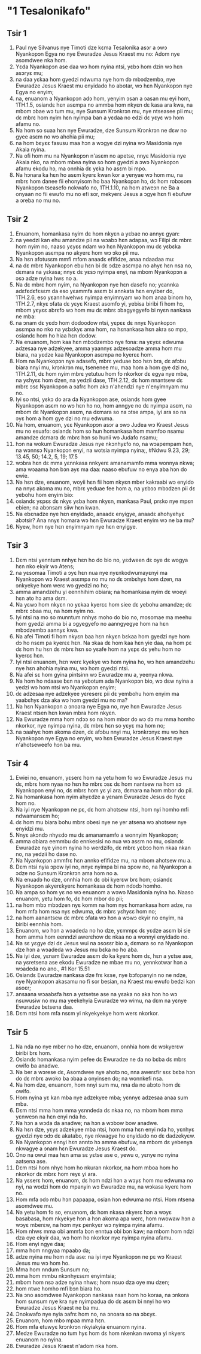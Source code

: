 # "1 Tesalonikafo"

## Tsir 1

1. Paul nye Silvanus nye Timoti dze kɛma Tesalonika asɔr a ɔwɔ Nyankopɔn Egya no nye Ewuradze Jesus Kraest mu no: Adom nye asomdwee nka hom.
2. Yɛda Nyankopɔn ase daa wɔ hom nyina ntsi, yɛbɔ hom dzin wɔ hɛn asɔryɛ mu;
3. na daa yɛkaa hom gyedzi ndwuma nye hom dɔ mbɔdzembɔ, nye Ewuradze Jesus Kraest mu enyidado ho abotar, wɔ hɛn Nyankopɔn nye Egya no enyim;
4. na, enuanom a Nyankopɔn adɔ hom, yenyim ɔsan a ɔasan mu eyi hom,
1TH.1.5, osiandɛ hɛn asɛmpa no ammba hom nkyɛn dɛ kasa ara kwa, na mbom ɔbae wɔ tum mu, nye Sunsum Krɔnkrɔn mu, nye ntseasee pii mu; dɛ mbrɛ hom nyim hɛn nyimpa ban a yɛdaa no edzi dɛ yɛyɛ wɔ hom afamu no.
6. Na hom so suaa hɛn nye Ewuradze, dze Sunsum Krɔnkrɔn ne dɛw no gyee asɛm no wɔ ahohia pii mu;
7. na hom bɛyɛɛ fasusu maa hɔn a wɔgye dzi nyina wɔ Masidonia nye Akaia nyina.
8. Na ofi hom mu na Nyankopɔn n'asɛm no apetse, nnyɛ Masidonia nye Akaia nko, na mbom mbea nyina so hom gyedzi a ɔwɔ Nyankopɔn afamu ekodu hɔ, ma onnhia dɛ yɛka ho asɛm bi mpo.
9. Na hɔnara ka hɛn ho asɛm kyerɛ kwan kor a yenyae wɔ hom mu, na mbrɛ hom danee fii ehonyisom ho baa Nyankopɔn hɔ, dɛ hom robɔsom Nyankopɔn tseasefo nokwafo no,
1TH.1.10, na hom atweɔn ne Ba a onyaan no fii ewufo mu no efi sor, mekyerɛ Jesus a ɔgye hɛn fi ebufuw a ɔreba no mu no.

## Tsir 2

1. Enuanom, homankasa nyim dɛ hom nkyɛn a yɛbae no annyɛ gyan:
2. na yeedzi kan ehu amandze pii na wɔabɔ hɛn adapaa, wɔ Filipi dɛ mbrɛ hom nyim no, naaso yɛyɛɛ ndam wɔ hɛn Nyankopɔn mu dɛ yɛbɛka Nyankopɔn asɛmpa no akyerɛ hom wɔ ɔko pii mu.
3. Na hɛn afotusɛm mmfi mfom anaadɛ efifidze, anaa ndaadaa mu:
4. na dɛ mbrɛ Nyankopɔn ebu hɛn bi dɛ ɔdze asɛmpa no ahyɛ hɛn nsa no, dɛmara na yɛkasa; nnyɛ dɛ yɛsɔ nyimpa enyi, na mbom Nyankopɔn a ɔsɔ adze nyina hwɛ no a.
5. Na dɛ mbrɛ hom nyim, na Nyankopɔn nye hɛn dasefo no; yɛannka adɛfɛdɛfɛsɛm da eso yɛammfa asɛm bi annkata hɛn enyiber do,
1TH.2.6, eso yɛannhwehwɛ nyimpa enyimnyam wɔ hom anaa binom hɔ,
1TH.2.7, nkyɛ ɔfata dɛ yɛyɛ Kraest asomfo yi, yebisa biribi fi hom hɔ, mbom yɛyɛɛ abrɛfo wɔ hom mu dɛ mbrɛ ɔbagyegyefo bi nyɛn nankasa ne mba:
8. na ɔnam dɛ yɛdɔ hom dodoodow ntsi, yɛpɛɛ dɛ nnyɛ Nyankopɔn asɛmpa no nko na yɛbɛkyɛ ama hom, na hɛnankasa hɛn akra so mpo, osiandɛ hom ho hiaa hɛn dodow.
9. Na enuanom, hom kaa hɛn mbɔdzembɔ nye fona: na yɛyɛɛ edwuma adzesaa nye adzekyee, amma yaannyɛ adzesoadze amma hom mu biara, na yɛdze kaa Nyankopɔn asɛmpa no kyerɛɛ hom.
10. Hom na Nyankopɔn nye adasefo, mbrɛ yeduae bɔɔ hɛn bra, dɛ afɔbu biara nnyi mu, krɔnkrɔn mu, tsenenee mu, maa hom a hom gye dzi no,
1TH.2.11, dɛ hom nyim mbrɛ yetutuu hom fo nkorkor dɛ egya nye mba, na yɛhyɛɛ hom dzen, na yedzii dase,
1TH.2.12, dɛ hom nnantsew dɛ mbrɛ ɔsɛ Nyankopɔn a ɔafrɛ hom akɔ n'ahendzi nye n'enyimnyam mu no.
13. Iyi so ntsi, yɛkɔ do ara da Nyankopɔn ase, osiandɛ hom gyee Nyankopɔn asɛm no wɔ hɛn hɔ no, hom anngye no dɛ nyimpa asɛm, na mbom dɛ Nyankopɔn asɛm, na dɛmara so na ɔtse ampa, iyi ara so na ɔyɛ hom a hom gye dzi no mu edwuma.
14. Na hom, enuanom, yɛɛ Nyankopɔn asɔr a ɔwɔ Judea wɔ Kraest Jesus mu no esuafo: osiandɛ hom so hun homankasa hom mamfoo nsamu amandze dɛmara dɛ mbrɛ hɔn so hunii wɔ Judafo nsamu;
15. hɔn na wokum Ewuradze Jesus nye nkɔnhyɛfo no, na wɔapempam hɛn, na wɔnnsɔ Nyankopɔn enyi, na wotsia nyimpa nyina;, #Ndwu 9.23, 29; 13.45, 50; 14.2, 5, 19; 17.5
16. wɔbra hɛn dɛ mma yɛnnkasa nnkyerɛ amanamamfo mma wonnya nkwa; ama wɔaama hɔn bɔn ayɛ ma daa: naaso ebufuw no enya aba hɔn do ewie.
17. Na hɛn dze, enuanom, woyii hɛn fii hom nkyɛn mber kakraabi wɔ enyido na nnyɛ akoma mu no, mbrɛ yeduae fee hom a, na yɛbɔɔ mbɔdzen pii dɛ yebohu hom enyim bio:
18. osiandɛ yɛpɛɛ dɛ nkyɛ yɛba hom nkyɛn, mankasa Paul, prɛko nye mpɛn ebien; na abɔnsam siiw hɛn kwan.
19. Na ebɛnadze nye hɛn enyidado, anaadɛ enyigye, anaadɛ ahohyehyɛ abɔtsir? Ana nnyɛ homara wɔ hɛn Ewuradze Kraest enyim wɔ ne ba mu?
20. Nyew, hom nye hɛn enyimnyam nye hɛn enyigye.

## Tsir 3

1. Dɛm ntsi yenntum nnhyɛ hɛn ho do bio no, yɛdween dɛ oye dɛ wogya hɛn nko ekyir wɔ Atens;
2. na yɛsomaa Timoti a ɔyɛ hɛn nua nye nyɛnkodwumayɛnyi ma Nyankopɔn wɔ Kraest asɛmpa no mu no dɛ ɔmbɛhyɛ hom dzen, na ɔnkyekye hom werɛ wɔ gyedzi no ho;
3. amma amandzehu yi eennhihim obiara; na homankasa nyim dɛ woeyi hɛn ato hɔ ama dɛm.
4. Na yɛwɔ hom nkyɛn no yɛkaa kyerɛɛ hom siee dɛ yebohu amandze; dɛ mbrɛ ɔbaa mu, na hom nyim no.
5. Iyi ntsi na mo so munntum nnhyɛ moho do bio no, mosomae ma meehu hom gyedzi amma bi a ɔgyegyefo no aanngyegye hom na hɛn mbɔdzembɔ aannyɛ kwa.
6. Na afei Timoti fi hom nkyɛn baa hɛn nkyɛn bɛkaa hom gyedzi nye hom dɔ ho nsɛm pa kyerɛɛ hɛn. Na ɔkaa dɛ hom kaa hɛn yie daa, na hom pɛ dɛ hom hu hɛn dɛ mbrɛ hɛn so yɛafe hom na yɛpɛ dɛ yehu hom no kyerɛɛ hɛn.
7. Iyi ntsi enuanom, hɛn werɛ kyekye wɔ hom nyina ho, wɔ hɛn amandzehu nye hɛn ahohia nyina mu, wɔ hom gyedzi ntsi.
8. Na afei sɛ hom gyina pintsinn wɔ Ewuradze mu a, yeenya nkwa.
9. Na hom ho ndaase bɛn na yebotum ada Nyankopɔn bio, wɔ dɛw nyina a yedzi wɔ hom ntsi wɔ Nyankopɔn enyim;
10. dɛ adzesaa nye adzekyee yɛreserɛ pii dɛ yembohu hom enyim ma yaabɛhyɛ dza aka wɔ hom gyedzi mu no ma?
11. Na hɛn Nyankopɔn a ɔnoara nye Egya no, nye hɛn Ewuradze Jesus Kraest ntsen hɛn kwan mbra hom nkyɛn.
12. Na Ewuradze mma hom ndɔɔ so na hom mbor do wɔ dɔ mu mma homho nkorkor, nye nyimpa nyina, dɛ mbrɛ hɛn so yɛyɛ ma hom no;
13. na ɔaahyɛ hom akoma dzen, dɛ afɔbu nnyi mu, krɔnkrɔnyɛ mu wɔ hɛn Nyankopɔn nye Egya no enyim, wɔ hɛn Ewuradze Jesus Kraest nye n'ahotseweefo hɔn ba mu.

## Tsir 4

1. Ewiei no, enuanom, yɛserɛ hom na yetu hom fo wɔ Ewuradze Jesus mu dɛ, mbrɛ hom nyaa no hɛn hɔ mbrɛ ɔsɛ dɛ hom nantsew na hom sɔ Nyankopɔn enyi no, dɛ mbrɛ hom yɛ yi ara, dɛmara na hom mbor do pii.
2. Na homankasa hom nyim ahyɛdze a yɛnam Ewuradze Jesus do hyɛɛ hom no.
3. Na iyi nye Nyankopɔn ne pɛ, dɛ hom ahotsew ntsi, hom nyi homho mfi ndwamansɛm ho;
4. dɛ hom mu biara bohu mbrɛ obesi nye ne yer atsena wɔ ahotsew nye enyidzi mu.
5. Nnyɛ akɔndɔ nhyɛdo mu dɛ amanamamfo a wonnyim Nyankopɔn;
6. amma obiara eemmbu do ennkesisi no nua wɔ asɛm no mu, osiandɛ Ewuradze nye yinom nyina ho werdzifo, dɛ mbrɛ yɛbɔɔ hom nkaa nkan no, na yedzii ho dase no.
7. Na Nyankopɔn ammfrɛ hɛn annkɔ efifidze mu, na mbom ahotsew mu a.
8. Dɛm ntsi nyia ɔpow iyi no, nnyɛ nyimpa bi na ɔpow no, na Nyankopɔn a ɔdze no Sunsum Krɔnkrɔn ama hom no a.
9. Na enuadɔ ho dze, onnhia hom dɛ obi kyerɛw brɛ hom; osiandɛ Nyankopɔn akyerɛkyerɛ homankasa dɛ hom ndodɔ homho.
10. Na ampa so hom yɛ no wɔ enuanom a wɔwɔ Masidonia nyina ho. Naaso enuanom, yetu hom fo, dɛ hom mbor do pii;
11. na hom mbɔ mbɔdzen nyɛ komm na hom nyɛ homankasa hom adze, na hom mfa hom nsa nyɛ edwuma, dɛ mbrɛ yɛhyɛɛ hom no;
12. na hom aanantsew dɛ mbrɛ ɔfata wɔ hɔn a wɔwɔ ekyir no enyim, na biribi eennhia hom.
13. Enuanom, wɔ hɔn a wɔadeda no ho dze, yɛmmpɛ dɛ yɛdze asɛm bi sie hom amma hom eenndzi awerɛhow dɛ nkaa no a wonnyi enyidado no.
14. Na sɛ yɛgye dzi dɛ Jesus wui na ɔsoɛɛr bio a, dɛmara so na Nyankopɔn dze hɔn a wɔadeda wɔ Jesus mu bɛka no ho aba.
15. Na iyi dze, yɛnam Ewuradze asɛm do ka kyerɛ hom dɛ, hɛn a yɛtse ase, na yɛretsena ase ekodu Ewuradze ne mbae mu no, yennkotwar hɔn a wɔadeda no ano., #1 Kor 15.51
16. Osiandɛ Ewuradze nankasa dze frɛ kɛse, nye bɔfopanyin no ne ndze, nye Nyankopɔn akasamu no fi sor besian, na Kraest mu ewufo bedzi kan asoɛr;
17. ansaana wɔaabɛfa hɛn a yɛtsetse ase na yɛaka no aka hɔn ho wɔ nsuwusiw no mu ma yeekehyia Ewuradze wɔ wimu, na dɛm na yɛnye Ewuradze bɛtsena daa.
18. Dɛm ntsi hom mfa nsɛm yi nkyekyekye hom werɛ nkorkor.

## Tsir 5

1. Na nda no nye mber no ho dze, enuanom, onnhia hom dɛ wɔkyerɛw biribi brɛ hom.
2. Osiandɛ homankasa nyim pefee dɛ Ewuradze ne da no bɛba dɛ mbrɛ owifo ba anadwe.
3. Na ber a wɔrese dɛ, Asomdwee nye ahotɔ no, nna awerɛfir sɛɛ bɛba hɔn do dɛ mbrɛ awoko ba ɔbaa a onyinsen do; na wonnkefi nsa.
4. Na hom dze, enuanom, hom nnyi sum mu, nna da no abɔto hom dɛ owifo.
5. Hom nyina yɛ kan mba nye adzekyee mba; yɛnnyɛ adzesaa anaa sum mba.
6. Dɛm ntsi mma hom mma yɛnndeda dɛ nkaa no, na mbom hom mma yɛnweɔn na hɛn enyi nda hɔ.
7. Na hɔn a wɔda da anadwe; na hɔn a wɔbow bow anadwe.
8. Na hɛn dze, yɛyɛ adzekyee mba ntsi, hom mma hɛn enyi nda hɔ, yɛnhyɛ gyedzi nye ɔdɔ dɛ akatabo, nye nkwagye ho enyidado no dɛ dadzekyɛw.
9. Na Nyankopɔn ennyi hɛn annto hɔ amma ebufuw, na mbom dɛ yebenya nkwagye a ɔnam hɛn Ewuradze Jesus Kraest do.
10. Ɔno na owui maa hɛn ama sɛ yɛtse ase o, yewu o, yɛnye no nyina aatsena ase.
11. Dɛm ntsi hom nhyɛ hom ho nkuran nkorkor, na hom mboa hom ho nkorkor dɛ mbrɛ hom reyɛ yi ara.
12. Na yɛserɛ hom, enuanom, dɛ hom ndzi hɔn a wɔyɛ hom mu edwuma no nyi, na wodzi hom do mpanyin wɔ Ewuradze mu, na wɔkasa kyerɛ hom no.
13. Hom mfa ɔdɔ mbu hɔn papaapa, osian hɔn edwuma no ntsi. Hom ntsena asomdwee mu.
14. Na yetu hom fo so, enuanom, dɛ hom nkasa nkyerɛ hɔn a wɔyɛ basabasa, hom nkyekye hɔn a hɔn akoma apa werɛ, hom nwowaw hɔn a wɔyɛ mberɛw, na hom nyɛ penkyɛr wɔ nyimpa nyina afamu.
15. Hom nhwɛ mma obi ammfa bɔn enntua obi bɔn kaw; na mbom hom ndzi dza oye ekyir daa, wɔ hom ho nkorkor nye nyimpa nyina afamu.
16. Hom enyi ngye daa;
17. mma hom nngyaa mpaabɔ da;
18. adze nyina mu hom nda ase: na iyi nye Nyankopɔn ne pɛ wɔ Kraest Jesus mu wɔ hom ho.
19. Mma hom nndum Sunsum no;
20. mma hom mmbu nkɔnhyɛsɛm enyimtsia;
21. mbom hom nsɔ adze nyina nhwɛ; hom nsuo dza oye mu dzen;
22. hom ntwe homho mfi bɔn biara ho.
23. Na ɔno asomdwee Nyankopɔn nankasa nsan hom ho koraa, na ɔnkora hom sunsum nye kra nye nyimpadua do dɛ asɛm bi nnyi ho wɔ Ewuradze Jesus Kraest ne ba mu.
24. Ɔnokwafo nye nyia ɔafrɛ hom no, na ɔnoara so na ɔbɛyɛ.
25. Enuanom, hom mbɔ mpaa mma hɛn.
26. Hom mfa etuwyɛ  krɔnkrɔn nkyiakyia enuanom nyina.
27. Medze Ewuradze no tum hyɛ hom dɛ hom nkenkan nwoma yi nkyerɛ enuanom no nyina.
28. Ewuradze Jesus Kraest n'adom nka hom.

